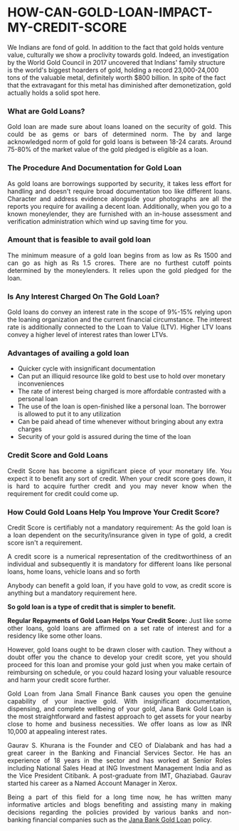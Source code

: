 # HOW-CAN-GOLD-LOAN-IMPACT-MY-CREDIT-SCORE
We Indians are fond of gold. In addition to the fact that gold holds venture value, culturally we show a proclivity towards gold. Indeed, an investigation by the World Gold Council in 2017 uncovered that Indians' family structure is the world's biggest hoarders of gold, holding a record 23,000-24,000 tons of the valuable metal, definitely worth $800 billion. In spite of the fact that the extravagant for this metal has diminished after demonetization, gold actually holds a solid spot here. 
<h3><b>What are Gold Loans?</b></h3> 
<p align= "justify">Gold loan are made sure about loans loaned on the security of gold. This could be as gems or bars of determined norm. The by and large acknowledged norm of gold for gold loans is between 18-24 carats. Around 75-80% of the market value of the gold pledged is eligible as a loan. <br>

<h3><b>The Procedure And Documentation for Gold Loan</b></h3> 
<p align= "justify">As gold loans are borrowings supported by security, it takes less effort for handling and doesn't require broad documentation too like different loans. Character and address evidence alongside your photographs are all the reports you require for availing a decent loan. Additionally, when you go to a known moneylender, they are furnished with an in-house assessment and verification administration which wind up saving time for you. <br>

<h3><b>Amount that is feasible to avail gold loan</b></h3>
<p align= "justify">The minimum measure of a gold loan begins from as low as Rs 1500 and can go as high as Rs 1.5 crores. There are no furthest cutoff points determined by the moneylenders. It relies upon the gold pledged for the loan. <br>

<b><h3>Is Any Interest Charged On The Gold Loan? </h3></b>
<p align= "justify">Gold loans do convey an interest rate in the scope of 9%-15% relying upon the loaning organization and the current financial circumstance. The interest rate is additionally connected to the Loan to Value (LTV). Higher LTV loans convey a higher level of interest rates than lower LTVs. 

<b><h3>Advantages of availing a gold loan</h3></b> 
<ul><li>Quicker cycle with insignificant documentation 
<li>Can put an illiquid resource like gold to best use to hold over monetary inconveniences 
<li>The rate of interest being charged is more affordable contrasted with a personal loan 
<li>The use of the loan is open-finished like a personal loan. The borrower is allowed to put it to any utilization 
<li>Can be paid ahead of time whenever without bringing about any extra charges 
<li>Security of your gold is assured during the time of the loan</ul>
<b><h3>Credit Score and Gold Loans</b></h3>
<p align= "justify">Credit Score has become a significant piece of your monetary life. You expect it to benefit any sort of credit. When your credit score goes down, it is hard to acquire further credit and you may never know when the requirement for credit could come up.

<b><h3>How Could Gold Loans Help You Improve Your Credit Score?</h3></b> 
<p align= "justify">Credit Score is certifiably not a mandatory requirement: As the gold loan is a loan dependent on the security/insurance given in type of gold, a credit score isn't a requirement. 

<p align= "justify">A credit score is a numerical representation of the creditworthiness of an individual and subsequently it is mandatory for different loans like personal loans, home loans, vehicle loans and so forth 

<p align= "justify">Anybody can benefit a gold loan, if you have gold to vow, as credit score is anything but a mandatory requirement here. 

<b></h4>So gold loan is a type of credit that is simpler to benefit.</h4></b>

<p align= "justify"><b>Regular Repayments of Gold Loan Helps Your Credit Score:</b> Just like some other loans, gold loans are affirmed on a set rate of interest and for a residency like some other loans.

<p align= "justify">However, gold loans ought to be drawn closer with caution. They without a doubt offer you the chance to develop your credit score, yet you should proceed for this loan and promise your gold just when you make certain of reimbursing on schedule, or you could hazard losing your valuable resource and harm your credit score further. 

<p align= "justify">Gold Loan from Jana Small Finance Bank causes you open the genuine capability of your inactive gold. With insignificant documentation,  dispensing, and complete wellbeing of your gold, Jana Bank Gold Loan is the most straightforward and fastest approach to get assets for your nearby close to home and business necessities. We offer loans as low as INR 10,000 at appealing interest rates.

<p align= "justify">Gaurav S. Khurana is the Founder and CEO of Dialabank and has had a great career in the Banking and Financial Services Sector. He has an experience of 18 years in the sector and has worked at Senior Roles including National Sales Head at ING Investment Management India and as the Vice President Citibank. A post-graduate from IMT, Ghaziabad. Gaurav started his career as a Named Account Manager in Xerox.<br>
<p align= "justify">Being a part of this field for a long time now, he has written many informative articles and blogs benefiting and assisting many in making decisions regarding the policies provided by various banks and non-banking financial companies such as the <a href= "https://www.dialabank.com/gold-loan/jana-small-finance-bank-gold-loan/">Jana Bank Gold Loan</a> policy.
